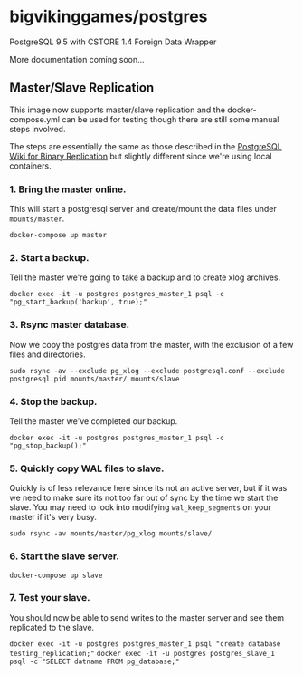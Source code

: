 # bigvikinggames/postgres

PostgreSQL 9.5 with CSTORE 1.4 Foreign Data Wrapper

More documentation coming soon...

## Master/Slave Replication

This image now supports master/slave replication and the docker-compose.yml can be used for testing though there are still some manual steps involved.

The steps are essentially the same as those described in the [PostgreSQL Wiki for Binary Replication](https://wiki.postgresql.org/wiki/Binary_Replication_Tutorial) but slightly different since we're using local containers.

### 1. Bring the master online.

This will start a postgresql server and create/mount the data files under `mounts/master`.

`docker-compose up master`

### 2. Start a backup.

Tell the master we're going to take a backup and to create xlog archives.

`docker exec -it -u postgres postgres_master_1 psql -c "pg_start_backup('backup', true);"`

### 3. Rsync master database.

Now we copy the postgres data from the master, with the exclusion of a few files and directories.

`sudo rsync -av --exclude pg_xlog --exclude postgresql.conf --exclude postgresql.pid mounts/master/ mounts/slave`

### 4. Stop the backup.

Tell the master we've completed our backup.

`docker exec -it -u postgres postgres_master_1 psql -c "pg_stop_backup();"`

### 5. Quickly copy WAL files to slave.

Quickly is of less relevance here since its not an active server, but if it was we need to make sure its not too far out of sync by the time we start the slave. You may need to look into modifying `wal_keep_segments` on your master if it's very busy.

`sudo rsync -av mounts/master/pg_xlog mounts/slave/`

### 6. Start the slave server.

`docker-compose up slave`

### 7. Test your slave.

You should now be able to send writes to the master server and see them replicated to the slave.

`docker exec -it -u postgres postgres_master_1 psql "create database testing_replication;"`
`docker exec -it -u postgres postgres_slave_1 psql -c "SELECT datname FROM pg_database;"`

